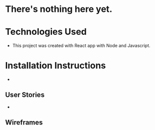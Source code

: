 # There's nothing here yet. 

# Technologies Used
- This project was created with React app with Node and Javascript. 

# Installation Instructions
- 

## User Stories 
- 

## Wireframes 